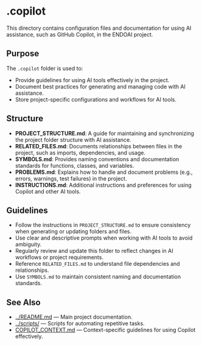 # .copilot

This directory contains configuration files and documentation for using AI assistance, such as GitHub Copilot, in the ENDOAI project.

## Purpose

The `.copilot` folder is used to:
- Provide guidelines for using AI tools effectively in the project.
- Document best practices for generating and managing code with AI assistance.
- Store project-specific configurations and workflows for AI tools.

## Structure

- **PROJECT_STRUCTURE.md**: A guide for maintaining and synchronizing the project folder structure with AI assistance.
- **RELATED_FILES.md**: Documents relationships between files in the project, such as imports, dependencies, and usage.
- **SYMBOLS.md**: Provides naming conventions and documentation standards for functions, classes, and variables.
- **PROBLEMS.md**: Explains how to handle and document problems (e.g., errors, warnings, test failures) in the project.
- **INSTRUCTIONS.md**: Additional instructions and preferences for using Copilot and other AI tools.

## Guidelines

- Follow the instructions in `PROJECT_STRUCTURE.md` to ensure consistency when generating or updating folders and files.
- Use clear and descriptive prompts when working with AI tools to avoid ambiguity.
- Regularly review and update this folder to reflect changes in AI workflows or project requirements.
- Reference `RELATED_FILES.md` to understand file dependencies and relationships.
- Use `SYMBOLS.md` to maintain consistent naming and documentation standards.

## See Also

- [../README.md](../README.md) — Main project documentation.
- [../scripts/](../scripts/) — Scripts for automating repetitive tasks.
- [COPILOT_CONTEXT.md](../COPILOT_CONTEXT.md) — Context-specific guidelines for using Copilot effectively.
